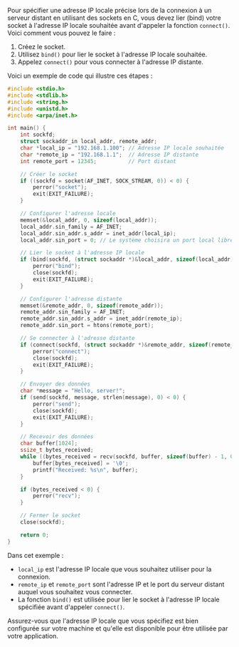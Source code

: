Pour spécifier une adresse IP locale précise lors de la connexion à un serveur distant en utilisant des sockets en C, vous devez lier (bind) votre socket à l'adresse IP locale souhaitée avant d'appeler la fonction `connect()`. Voici comment vous pouvez le faire :

1. Créez le socket.
2. Utilisez `bind()` pour lier le socket à l'adresse IP locale souhaitée.
3. Appelez `connect()` pour vous connecter à l'adresse IP distante.

Voici un exemple de code qui illustre ces étapes :

```c
#include <stdio.h>
#include <stdlib.h>
#include <string.h>
#include <unistd.h>
#include <arpa/inet.h>

int main() {
    int sockfd;
    struct sockaddr_in local_addr, remote_addr;
    char *local_ip = "192.168.1.100"; // Adresse IP locale souhaitée
    char *remote_ip = "192.168.1.1";  // Adresse IP distante
    int remote_port = 12345;          // Port distant

    // Créer le socket
    if ((sockfd = socket(AF_INET, SOCK_STREAM, 0)) < 0) {
        perror("socket");
        exit(EXIT_FAILURE);
    }

    // Configurer l'adresse locale
    memset(&local_addr, 0, sizeof(local_addr));
    local_addr.sin_family = AF_INET;
    local_addr.sin_addr.s_addr = inet_addr(local_ip);
    local_addr.sin_port = 0; // Le système choisira un port local libre

    // Lier le socket à l'adresse IP locale
    if (bind(sockfd, (struct sockaddr *)&local_addr, sizeof(local_addr)) < 0) {
        perror("bind");
        close(sockfd);
        exit(EXIT_FAILURE);
    }

    // Configurer l'adresse distante
    memset(&remote_addr, 0, sizeof(remote_addr));
    remote_addr.sin_family = AF_INET;
    remote_addr.sin_addr.s_addr = inet_addr(remote_ip);
    remote_addr.sin_port = htons(remote_port);

    // Se connecter à l'adresse distante
    if (connect(sockfd, (struct sockaddr *)&remote_addr, sizeof(remote_addr)) < 0) {
        perror("connect");
        close(sockfd);
        exit(EXIT_FAILURE);
    }

    // Envoyer des données
    char *message = "Hello, server!";
    if (send(sockfd, message, strlen(message), 0) < 0) {
        perror("send");
        close(sockfd);
        exit(EXIT_FAILURE);
    }

    // Recevoir des données
    char buffer[1024];
    ssize_t bytes_received;
    while ((bytes_received = recv(sockfd, buffer, sizeof(buffer) - 1, 0)) > 0) {
        buffer[bytes_received] = '\0';
        printf("Received: %s\n", buffer);
    }

    if (bytes_received < 0) {
        perror("recv");
    }

    // Fermer le socket
    close(sockfd);

    return 0;
}
```

Dans cet exemple :
- `local_ip` est l'adresse IP locale que vous souhaitez utiliser pour la connexion.
- `remote_ip` et `remote_port` sont l'adresse IP et le port du serveur distant auquel vous souhaitez vous connecter.
- La fonction `bind()` est utilisée pour lier le socket à l'adresse IP locale spécifiée avant d'appeler `connect()`.

Assurez-vous que l'adresse IP locale que vous spécifiez est bien configurée sur votre machine et qu'elle est disponible pour être utilisée par votre application.
